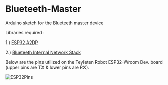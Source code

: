 # Blueteeth-Master
Arduino sketch for the Blueteeth master device

Libraries required:

1.) [ESP32 A2DP](https://github.com/pschatzmann/ESP32-A2DP)

2.) [Blueteeth Internal Network Stack](https://github.com/MrTriggerMcFragger/Blueteeth-Internal-Network-Stack)


Below are the pins utilized on the Teyleten Robot ESP32-Wroom Dev. board (upper pins are TX & lower pins are RX).

![ESP32Pins](https://github.com/MrTriggerMcFragger/Blueteeth-Slave/assets/78004809/dd8a93c0-2975-49e4-bc21-2329cca75500)
